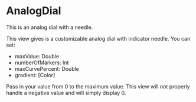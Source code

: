 # AnalogDial
This is an analog dial with a needle.

This view gives is a customizable analog dial with indicator needle. You can set:
- maxValue: Double
- numberOfMarkers: Int
- maxCurvePercent: Double
- gradient: [Color]

Pass in your value from 0 to the maximum value. This view will not properly handle a negative value and will simply display 0.
